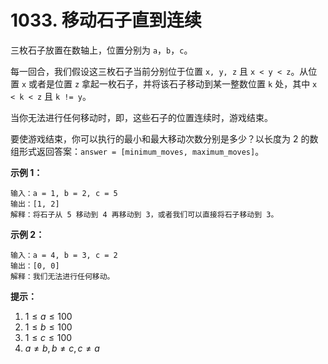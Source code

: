 # 1033. 移动石子直到连续

三枚石子放置在数轴上，位置分别为 `a`，`b`，`c`。

每一回合，我们假设这三枚石子当前分别位于位置 `x, y, z` 且 `x < y < z`。从位置 `x` 或者是位置 `z` 拿起一枚石子，并将该石子移动到某一整数位置 `k` 处，其中 `x < k < z` 且 `k != y`。

当你无法进行任何移动时，即，这些石子的位置连续时，游戏结束。

要使游戏结束，你可以执行的最小和最大移动次数分别是多少？以长度为 2 的数组形式返回答案：`answer = [minimum_moves, maximum_moves]`。

**示例 1：**

```()
输入：a = 1, b = 2, c = 5
输出：[1, 2]
解释：将石子从 5 移动到 4 再移动到 3，或者我们可以直接将石子移动到 3。
```

**示例 2：**

```()
输入：a = 4, b = 3, c = 2
输出：[0, 0]
解释：我们无法进行任何移动。
```

**提示：**

1. $1 \leq a \leq 100$
2. $1 \leq b \leq 100$
3. $1 \leq c \leq 100$
4. $a \neq b, b\neq c, c \neq a$
